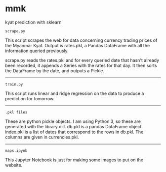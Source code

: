 # mmk

kyat prediction with sklearn

    scrape.py

This script scrapes the web for data
concerning currency trading prices 
of the Myanmar Kyat.  Output is rates.pkl,
a Pandas DataFrame with all the information
queried previously.

scrape.py reads the rates.pkl and for every
queried date that hasn't already been 
recorded, it appends a Series with the 
rates for that day.  It then sorts the
DataFrame by the date, and outputs a 
Pickle.

-------------------------------------------------

    train.py
This script runs linear and ridge regression on
the data to produce a prediction for tomorrow.

-------------------------------------------------

    .pkl files
These are python pickle objects.  I
am using Python 3, so these are generated
with the library dill.  db.pkl is a 
pandas DataFrame object.  index.pkl is
a list of dates that correspond to the
rows in db.pkl.  The columns are given
in currencies.pkl.

-------------------------------------------------

    maps.ipynb
This Jupyter Notebook is just for making some
images to put on the website.


